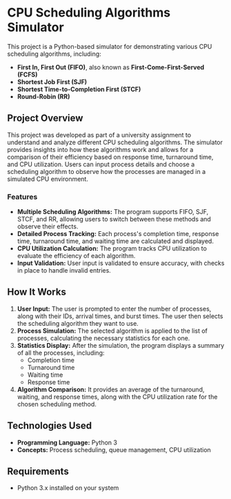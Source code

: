 # CPU Scheduling Algorithms Simulator

This project is a Python-based simulator for demonstrating various CPU scheduling algorithms, including:
- **First In, First Out (FIFO)**, also known as **First-Come-First-Served (FCFS)**
- **Shortest Job First (SJF)**
- **Shortest Time-to-Completion First (STCF)**
- **Round-Robin (RR)**

## Project Overview

This project was developed as part of a university assignment to understand and analyze different CPU scheduling algorithms. The simulator provides insights into how these algorithms work and allows for a comparison of their efficiency based on response time, turnaround time, and CPU utilization. Users can input process details and choose a scheduling algorithm to observe how the processes are managed in a simulated CPU environment.

### Features
- **Multiple Scheduling Algorithms:** The program supports FIFO, SJF, STCF, and RR, allowing users to switch between these methods and observe their effects.
- **Detailed Process Tracking:** Each process's completion time, response time, turnaround time, and waiting time are calculated and displayed.
- **CPU Utilization Calculation:** The program tracks CPU utilization to evaluate the efficiency of each algorithm.
- **Input Validation:** User input is validated to ensure accuracy, with checks in place to handle invalid entries.

## How It Works

1. **User Input:** The user is prompted to enter the number of processes, along with their IDs, arrival times, and burst times. The user then selects the scheduling algorithm they want to use.
2. **Process Simulation:** The selected algorithm is applied to the list of processes, calculating the necessary statistics for each one.
3. **Statistics Display:** After the simulation, the program displays a summary of all the processes, including:
   - Completion time
   - Turnaround time
   - Waiting time
   - Response time
4. **Algorithm Comparison:** It provides an average of the turnaround, waiting, and response times, along with the CPU utilization rate for the chosen scheduling method.

## Technologies Used
- **Programming Language:** Python 3
- **Concepts:** Process scheduling, queue management, CPU utilization

## Requirements
- Python 3.x installed on your system

